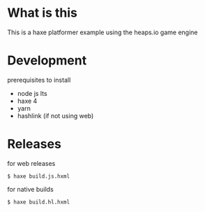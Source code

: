 # What is this

This is a haxe platformer example using the heaps.io game engine

# Development
prerequisites to install
- node js lts
- haxe 4
- yarn
- hashlink (if not using web)

# Releases
for web releases
```
$ haxe build.js.hxml
```

for native builds
```
$ haxe build.hl.hxml
```